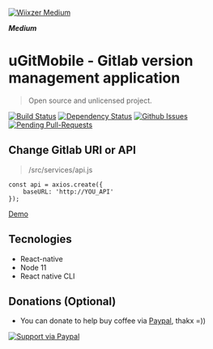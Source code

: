 <a href="https://medium.com/wiixzer"><img src="https://miro.medium.com/max/545/1*TGH72Nnw24QL3iV9IOm4VA.png" title="Wiixzer Medium" alt="Wiixzer Medium"></a>

***Medium***

# uGitMobile - Gitlab version management application

> Open source and unlicensed project.

[![Build Status](http://img.shields.io/travis/badges/badgerbadgerbadger.svg?style=flat-square)](https://travis-ci.org/badges/badgerbadgerbadger) [![Dependency Status](http://img.shields.io/gemnasium/badges/badgerbadgerbadger.svg?style=flat-square)](https://gemnasium.com/badges/badgerbadgerbadger) [![Github Issues](http://githubbadges.herokuapp.com/badges/badgerbadgerbadger/issues.svg?style=flat-square)](https://github.com/badges/badgerbadgerbadger/issues) [![Pending Pull-Requests](http://githubbadges.herokuapp.com/badges/badgerbadgerbadger/pulls.svg?style=flat-square)](https://github.com/badges/badgerbadgerbadger/pulls) 

## Change Gitlab URI or API
> /src/services/api.js
```
const api = axios.create({
    baseURL: 'http://YOU_API'
});
```
[Demo](https://imgur.com/a/oGTefr8)

## Tecnologies
- React-native
- Node 11
- React native CLI

## Donations (Optional)

- You can donate to help buy coffee via <a href="https://www.paypal.com/cgi-bin/webscr?cmd=_s-xclick&hosted_button_id=S45363V67RFSY&source=url" target="_blank">Paypal</a>, thakx =))

[![Support via Paypal](https://www.paypalobjects.com/en_US/i/btn/btn_donateCC_LG.gif)](https://www.paypal.com/cgi-bin/webscr?cmd=_s-xclick&hosted_button_id=S45363V67RFSY&source=url)
